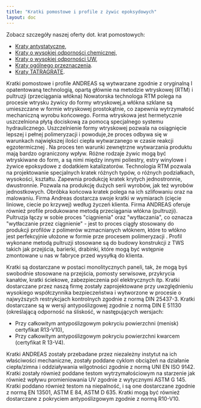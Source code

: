 ```yaml
---
title: "Kratki pomostowe i profile z żywic epoksydowych"
layout: doc
---
```

Zobacz szczegóły naszej oferty dot. krat pomostowych:

* [Kraty antystatyczne](https://s3-eu-west-1.amazonaws.com/andreas-biz-pl/documents/kraty.antystatyczne.docx),
* [Kraty o wysokiej odporności chemicznej](https://s3-eu-west-1.amazonaws.com/andreas-biz-pl/documents/kraty.wysoka.odpornosc.docx),
* [Kraty o wysokiej odporności UW](https://s3-eu-west-1.amazonaws.com/andreas-biz-pl/documents/kraty.odpornosc.uv.docx),
* [Kraty ogólnego przeznaczenia](https://s3-eu-west-1.amazonaws.com/andreas-biz-pl/documents/kraty.ogolne.docx).
* [Kraty TATRAGRATE](https://s3-eu-west-1.amazonaws.com/andreas-biz-pl/documents/tatragrate.pdf).

Kratki pomostowe i profile ANDREAS są wytwarzane zgodnie z oryginalną I opatentowaną technologią, opartą głównie na metodzie wtryskowej (RTM) i pultruzji (przeciągania włókna) Nowatorska technologa RTM polega na procesie wtrysku żywicy do formy wtryskowej,a włókna szklane są umieszczane w formie wtryskowej prostokątnie, co zapewnia wytrzymałość mechaniczną wyrobu końcowego. Forma wtryskowa jest hermetycznie uszczelniona płytą dociskową za pomocą specjalnego systemu hydraulicznego. Uszczelnienie formy wtryskowej pozwala na osiągnięcie lepszej i pełnej polimeryzacji i powoduje,że proces odbywa się w warunkach największej ilości ciepła wytwarzanego w czasie reakcji egzotermicznej . Na proces ten warunki zewnętrzne wytwarzania produktu mają bardzo ograniczony wpływ. Różne rodzaje żywic mogą być wtryskiwane do form, a są nimi między innymi poliestry, estry winylowe i żywice epoksydowe z dodatkiem katalizatorów. Technologia RTM pozwala na projektowanie specjalnych kratek różnych typów, o różnych podziałkach, wysokości, kształtu. Zapewnia produkcję kratek krytych jednostronnie, dwustronnie. Pozwala na produkcję dużych serii wyrobów, jak też wyrobów jednostkowych. Obróbka końcowa kratek polega na ich szlifowaniu oraz na malowaniu. Firma Andreas dostarcza swoje kratki w wymiarach (cięcie liniowe, ciecie po krzywej) według życzeń klienta. Firma ANDREAS oferuje również profile produkowane metodą przeciągania włókna (pultruzji). Pultruzja łączy w sobie proces "ciągnienia" oraz "wytłaczania", co oznacza "wytłaczanie przez ciągnienie" - jest to proces ciągły stosowany do produkcji profilów z polimerów wzmacnianych włóknem, które to włókno jest perfekcyjnie ułożone w formie prze procesem polimeryzacji . Profil wykonane metodą pultruzji stosowane są do budowy konstrukcji z TWS takich jak przejścia, barierki, drabinki, które mogą być wstępnie zmontowane u nas w fabryce przed wysyłką do klienta.

Kratki są dostarczane w postaci monolitycznych paneli, tak, że mogą byś swobodnie stosowane na przejścia, pomosty serwisowe, przykrycia kanałów, kratki ściekowe, zabezpieczenia pól elektrycznych itp. Kratki dostarczane przez naszą firmę zostały zaprojektowane przy uwzględnieniu wysokiego współczynnika bezpieczeństwa i wytworzone w procesie o najwyższych restrykcjach kontrolnych zgodnie z normą DIN 25437-3. Kratki dostarczane są w wersji antypoślizgowej zgodnie z normą DIN E 51130 (określającą odporność na śliskość, w następujących wersjach:

* Przy całkowitym antypoślizgowym pokryciu powierzchni (menisk) certyfikat R13-V10),
* Przy całkowitym antypoślizgowym pokryciu powierzchni kwarcem (certyfikat R 13-V4).

Kratki ANDREAS zostały przebadane przez niezależny instytut na ich właściwości mechaniczne, zostały poddane cyklom obciążeń na działanie ciepła/zimna i oddziaływania wilgotności zgodnie z normą UNI EN ISO 9142. Kratki zostały również poddane testom wytrzymałościowym na starzenie jak również wpływu promieniowania UV zgodnie z wytycznymi ASTM G 145. Kratki poddano również testom na niepalność, i są one dostarczane zgodnie z normą EN 13501, ASTM E 84, ASTM D 635. Kratki mogą być również dostarczane z pokryciem antypoślizgowym zgodnie z normą R10-V10.